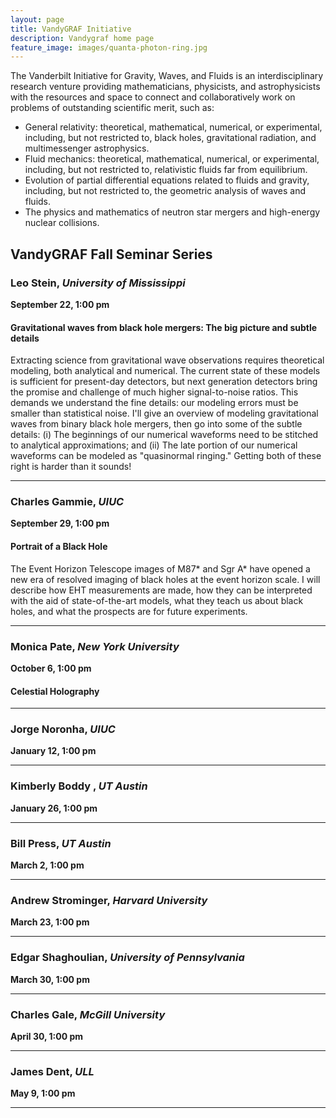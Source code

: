 ```yaml
---
layout: page
title: VandyGRAF Initiative 
description: Vandygraf home page 
feature_image: images/quanta-photon-ring.jpg
---
```


 The Vanderbilt Initiative  for Gravity, Waves, and Fluids is an interdisciplinary research venture  providing mathematicians, physicists, and astrophysicists with the resources and space to connect and collaboratively work on problems of outstanding scientific merit, such as:

+ General relativity: theoretical, mathematical, numerical, or experimental, including, but not restricted to, black holes, gravitational radiation, and multimessenger astrophysics.
+ Fluid mechanics: theoretical, mathematical, numerical, or experimental, including, but not restricted to, relativistic fluids far from equilibrium.
+ Evolution of partial differential equations related to fluids and gravity, including, but not restricted to, the geometric analysis of waves and fluids.
+ The physics and mathematics of neutron star mergers and high-energy nuclear collisions.

## VandyGRAF Fall Seminar Series

### Leo Stein, *University of Mississippi*
**September 22, 1:00 pm**

#### Gravitational waves from black hole mergers: The big picture and subtle details

Extracting science from gravitational wave observations requires theoretical modeling, both analytical and numerical. The current state of these models is sufficient for present-day detectors, but next generation detectors bring the promise and challenge of much higher signal-to-noise ratios. This demands we understand the fine details: our modeling errors must be smaller than statistical noise. I'll give an overview of modeling gravitational waves from binary black hole mergers, then go into some of the subtle details: (i) The beginnings of our numerical waveforms need to be stitched to analytical approximations; and (ii) The late portion of our numerical waveforms can be modeled as "quasinormal ringing." Getting both of these right is harder than it sounds! 

<hr>

### Charles Gammie, *UIUC*
**September 29, 1:00 pm**

#### Portrait of a Black Hole
The Event Horizon Telescope images of M87* and Sgr A* have
opened a new era of resolved imaging of black holes at the event
horizon scale.  I will describe how EHT measurements are made,
how they can be interpreted with the aid of state-of-the-art models,
what they teach us about black holes, and what the prospects are for
future experiments.

<hr>

### Monica Pate, *New York University*
**October 6, 1:00 pm**

#### Celestial Holography

<hr>

### Jorge Noronha, *UIUC*
**January 12, 1:00 pm**

<hr>

### Kimberly Boddy , *UT Austin*
**January 26, 1:00 pm**

<hr>

### Bill Press, *UT Austin*
**March 2, 1:00 pm**

<hr>

### Andrew Strominger, *Harvard University*
**March 23, 1:00 pm**

<hr>

### Edgar Shaghoulian, *University of Pennsylvania*
**March 30, 1:00 pm**

<hr>

### Charles Gale, *McGill University*
**April 30, 1:00 pm**

<hr>

### James Dent, *ULL*
**May 9, 1:00 pm**

<hr>
